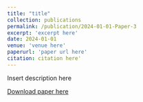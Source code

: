 ```yaml
---
title: "title"
collection: publications
permalink: /publication/2024-01-01-Paper-3
excerpt: 'excerpt here'
date: 2024-01-01
venue: 'venue here'
paperurl: 'paper url here'
citation: citation here'
---
```

Insert description here

[Download paper here](http://gabbypinto.github.io/files/ChallengingBehaviorsClassification.pdf)

<!-- <a href="username.github.io/folder/document.pdf" target="_blank">PDF.</a> -->
<!-- Recommended citation: A. Atchison, G. Pinto, A. Woodward, E. Stevens, D. Dixon and E. Linstead, "Classifying Challenging Behaviors in Autism Spectrum Disorder with Word Embeddings," 2021 20th IEEE International Conference on Machine Learning and Applications (ICMLA), 2021, pp. 1325-1332, doi: 10.1109/ICMLA52953.2021.00215. -->
